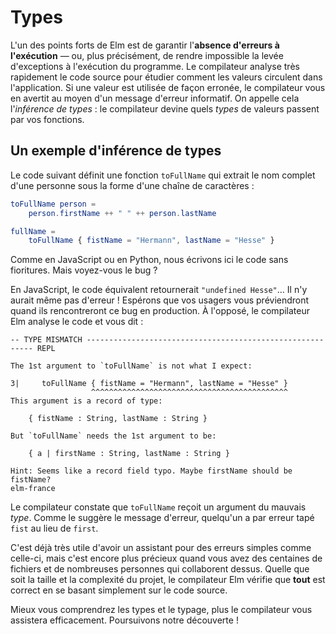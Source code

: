 # Types

L'un des points forts de Elm est de garantir l'**absence d'erreurs à l'exécution** — ou, plus précisément, de rendre impossible la levée d'exceptions à l'exécution du programme. Le compilateur analyse très rapidement le code source pour étudier comment les valeurs circulent dans l'application. Si une valeur est utilisée de façon erronée, le compilateur vous en avertit au moyen d'un message d'erreur informatif. On appelle cela l'*inférence de types* : le compilateur devine quels *types* de valeurs passent par vos fonctions.

## Un exemple d'inférence de types

Le code suivant définit une fonction `toFullName` qui extrait le nom complet d'une personne sous la forme d'une chaîne de caractères :

```elm
toFullName person =
    person.firstName ++ " " ++ person.lastName

fullName =
    toFullName { fistName = "Hermann", lastName = "Hesse" }
```

Comme en JavaScript ou en Python, nous écrivons ici le code sans fioritures. Mais voyez-vous le bug ?

En JavaScript, le code équivalent retournerait `"undefined Hesse"`… Il n'y aurait même pas d'erreur ! Espérons que vos usagers vous préviendront quand ils rencontreront ce bug en production. À l'opposé, le compilateur Elm analyse le code et vous dit :


```
-- TYPE MISMATCH ---------------------------------------------------------- REPL

The 1st argument to `toFullName` is not what I expect:

3|     toFullName { fistName = "Hermann", lastName = "Hesse" }
                  ^^^^^^^^^^^^^^^^^^^^^^^^^^^^^^^^^^^^^^^^^^^^
This argument is a record of type:

    { fistName : String, lastName : String }

But `toFullName` needs the 1st argument to be:

    { a | firstName : String, lastName : String }

Hint: Seems like a record field typo. Maybe firstName should be fistName?
elm-france
```

Le compilateur constate que `toFullName` reçoit un argument du mauvais *type*. Comme le suggère le message d'erreur, quelqu'un a par erreur tapé `fist` au lieu de `first`.

C'est déjà très utile d'avoir un assistant pour des erreurs simples comme celle-ci, mais c'est encore plus précieux quand vous avez des centaines de fichiers et de nombreuses personnes qui collaborent dessus. Quelle que soit la taille et la complexité du projet, le compilateur Elm vérifie que **tout** est correct en se basant simplement sur le code source.

Mieux vous comprendrez les types et le typage, plus le compilateur vous assistera efficacement. Poursuivons notre découverte !
